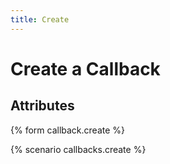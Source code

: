 ```yaml
---
title: Create
---
```


# Create a Callback

## Attributes

{% form callback.create %}

{% scenario callbacks.create %}
